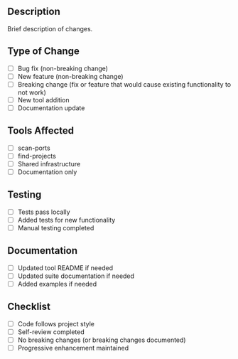 ## Description
Brief description of changes.

## Type of Change
- [ ] Bug fix (non-breaking change)
- [ ] New feature (non-breaking change)
- [ ] Breaking change (fix or feature that would cause existing functionality to not work)
- [ ] New tool addition
- [ ] Documentation update

## Tools Affected
- [ ] scan-ports
- [ ] find-projects
- [ ] Shared infrastructure
- [ ] Documentation only

## Testing
- [ ] Tests pass locally
- [ ] Added tests for new functionality
- [ ] Manual testing completed

## Documentation
- [ ] Updated tool README if needed
- [ ] Updated suite documentation if needed
- [ ] Added examples if needed

## Checklist
- [ ] Code follows project style
- [ ] Self-review completed
- [ ] No breaking changes (or breaking changes documented)
- [ ] Progressive enhancement maintained
